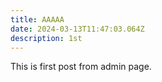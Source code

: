 ```yaml
---
title: AAAAA
date: 2024-03-13T11:47:03.064Z
description: 1st
---
```

T﻿his is first post from admin page.